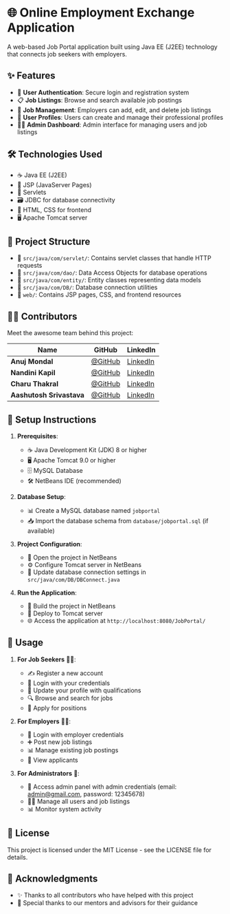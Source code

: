 
# 🌐 Online Employment Exchange Application

A web-based Job Portal application built using Java EE (J2EE) technology that connects job seekers with employers.

## ✨ Features

- 🔐 **User Authentication**: Secure login and registration system
- 📋 **Job Listings**: Browse and search available job postings
- 💼 **Job Management**: Employers can add, edit, and delete job listings
- 👤 **User Profiles**: Users can create and manage their professional profiles
- 👨‍💼 **Admin Dashboard**: Admin interface for managing users and job listings

## 🛠️ Technologies Used

- ☕ Java EE (J2EE)
- 📄 JSP (JavaServer Pages)
- 🔄 Servlets
- 🗃️ JDBC for database connectivity
- 🎨 HTML, CSS for frontend
- 🖥️ Apache Tomcat server

## 📁 Project Structure

- 📂 `src/java/com/servlet/`: Contains servlet classes that handle HTTP requests
- 📂 `src/java/com/dao/`: Data Access Objects for database operations
- 📂 `src/java/com/entity/`: Entity classes representing data models
- 📂 `src/java/com/DB/`: Database connection utilities
- 📂 `web/`: Contains JSP pages, CSS, and frontend resources

## 👨‍💻 Contributors
Meet the awesome team behind this project:

| Name | GitHub | LinkedIn |
|------|--------|---------|
| **Anuj Mondal** | [@GitHub](https://github.com/AnujMondal) | [LinkedIn](www.linkedin.com/in/anujmondal) |
| **Nandini Kapil** | [@GitHub](https://github.com/Nandini0029) | [LinkedIn](https://www.linkedin.com/in/nandini-kapil-3704b3242) |
| **Charu Thakral** | [@GitHub](https://github.com/CharuThakral03) | [LinkedIn](https://www.linkedin.com/in/charuthakral) |
| **Aashutosh Srivastava** | [@GitHub](https://github.com/Aashutosh-Srivastava) | [LinkedIn](https://www.linkedin.com/in/aashutosh-srivastava-7105b4344/) |

## 🚀 Setup Instructions

1. **Prerequisites**:
   - ☕ Java Development Kit (JDK) 8 or higher
   - 🖥️ Apache Tomcat 9.0 or higher
   - 🗄️ MySQL Database
   - 🛠️ NetBeans IDE (recommended)

2. **Database Setup**:
   - 📊 Create a MySQL database named `jobportal`
   - 📥 Import the database schema from `database/jobportal.sql` (if available)

3. **Project Configuration**:
   - 📂 Open the project in NetBeans
   - ⚙️ Configure Tomcat server in NetBeans
   - 🔄 Update database connection settings in `src/java/com/DB/DBConnect.java`

4. **Run the Application**:
   - 🔨 Build the project in NetBeans
   - 🚀 Deploy to Tomcat server
   - 🌐 Access the application at `http://localhost:8080/JobPortal/`

## 📝 Usage

1. **For Job Seekers** 👨‍🎓:
   - ✍️ Register a new account
   - 🔑 Login with your credentials
   - 📝 Update your profile with qualifications
   - 🔍 Browse and search for jobs
   - 📨 Apply for positions

2. **For Employers** 👨‍💼:
   - 🔑 Login with employer credentials
   - ➕ Post new job listings
   - 📊 Manage existing job postings
   - 👥 View applicants

3. **For Administrators** 👑:
   - 🔐 Access admin panel with admin credentials (email: admin@gmail.com, password: 12345678)
   - 👮‍♂️ Manage all users and job listings
   - 📊 Monitor system activity

## 📜 License

This project is licensed under the MIT License - see the LICENSE file for details.

## 🙏 Acknowledgments

- ✨ Thanks to all contributors who have helped with this project
- 🌟 Special thanks to our mentors and advisors for their guidance
